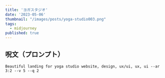 ```yaml
---
title: 'ヨガスタジオ'
date: '2023-05-06'
thumbnail: "/images/posts/yoga-studio003.png"
tags:
  - midjourney
published: true
---
```


## 呪文（プロンプト）
```
Beautiful landing for yoga studio website, design, ux/ui, ux, ui --ar 3:2 --v 5 --q 2
```